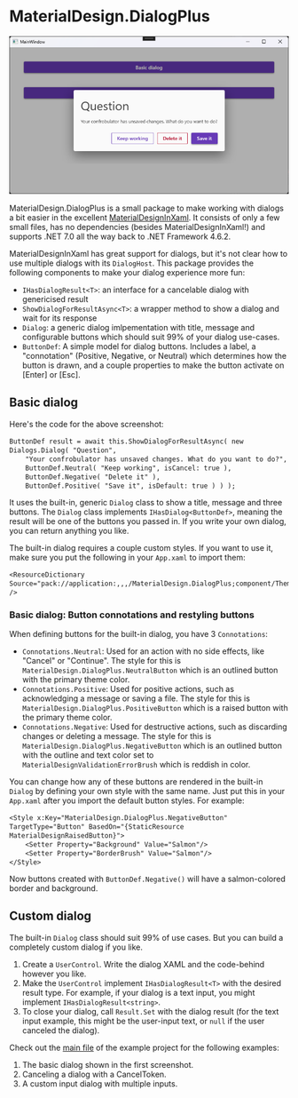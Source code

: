 # MaterialDesign.DialogPlus

![Screenshot of a basic dialog](web/images/example-basic-dialog.png)

MaterialDesign.DialogPlus is a small package to make working with dialogs a bit easier in the excellent [MaterialDesignInXaml](https://github.com/MaterialDesignInXAML/MaterialDesignInXamlToolkit). It consists of only a few small files, has no dependencies (besides MaterialDesignInXaml!) and supports .NET 7.0 all the way back to .NET Framework 4.6.2.

MaterialDesignInXaml has great support for dialogs, but it's not clear how to use multiple dialogs with its `DialogHost`. This package provides the following components to make your dialog experience more fun:

 - `IHasDialogResult<T>`: an interface for a cancelable dialog with genericised result
 - `ShowDialogForResultAsync<T>`: a wrapper method to show a dialog and wait for its response
 - `Dialog`: a generic dialog imlpementation with title, message and configurable buttons which should suit 99% of your dialog use-cases.
 - `ButtonDef`: A simple model for dialog buttons. Includes a label, a "connotation" (Positive, Negative, or Neutral) which determines how the button is drawn, and a couple properties to make the button activate on [Enter] or [Esc].

## Basic dialog

Here's the code for the above screenshot:
```
ButtonDef result = await this.ShowDialogForResultAsync( new Dialogs.Dialog( "Question",
    "Your confrobulator has unsaved changes. What do you want to do?",
    ButtonDef.Neutral( "Keep working", isCancel: true ),
    ButtonDef.Negative( "Delete it" ),
    ButtonDef.Positive( "Save it", isDefault: true ) ) );
```

It uses the built-in, generic `Dialog` class to show a title, message and three buttons. The `Dialog` class implements `IHasDialog<ButtonDef>`, meaning the result will be one of the buttons you passed in. If you write your own dialog, you can return anything you like.

The built-in dialog requires a couple custom styles. If you want to use it, make sure you put the following in your `App.xaml` to import them:
```
<ResourceDictionary Source="pack://application:,,,/MaterialDesign.DialogPlus;component/Themes/Defaults.xaml" />
```

### Basic dialog: Button connotations and restyling buttons

When defining buttons for the built-in dialog, you have 3 `Connotations`:
 - `Connotations.Neutral`: Used for an action with no side effects, like "Cancel" or "Continue". The style for this is `MaterialDesign.DialogPlus.NeutralButton` which is an outlined button with the primary theme color.
 - `Connotations.Positive`: Used for positive actions, such as acknowledging a message or saving a file. The style for this is `MaterialDesign.DialogPlus.PositiveButton` which is a raised button with the primary theme color.
 - `Connotations.Negative`: Used for destructive actions, such as discarding changes or deleting a message. The style for this is `MaterialDesign.DialogPlus.NegativeButton` which is an outlined button with the outline and text color set to `MaterialDesignValidationErrorBrush` which is reddish in color.

You can change how any of these buttons are rendered in the built-in `Dialog` by defining your own style with the same name. Just put this in your `App.xaml` after you import the default button styles. For example:
```
<Style x:Key="MaterialDesign.DialogPlus.NegativeButton" TargetType="Button" BasedOn="{StaticResource MaterialDesignRaisedButton}">
    <Setter Property="Background" Value="Salmon"/>
    <Setter Property="BorderBrush" Value="Salmon"/>
</Style>
```

Now buttons created with `ButtonDef.Negative()` will have a salmon-colored border and background.

## Custom dialog

The built-in `Dialog` class should suit 99% of use cases. But you can build a completely custom dialog if you like.

1. Create a `UserControl`. Write the dialog XAML and the code-behind however you like.
2. Make the `UserControl` implement `IHasDialogResult<T>` with the desired result type. For example, if your dialog is a text input, you might implement `IHasDialogResult<string>`.
3. To close your dialog, call `Result.Set` with the dialog result (for the text input example, this might be the user-input text, or `null` if the user canceled the dialog).

Check out the [main file](MaterialDesign.DialogPlus.Examples/MainWindow.xaml.cs) of the example project for the following examples:

1. The basic dialog shown in the first screenshot.
2. Canceling a dialog with a CancelToken.
3. A custom input dialog with multiple inputs.
